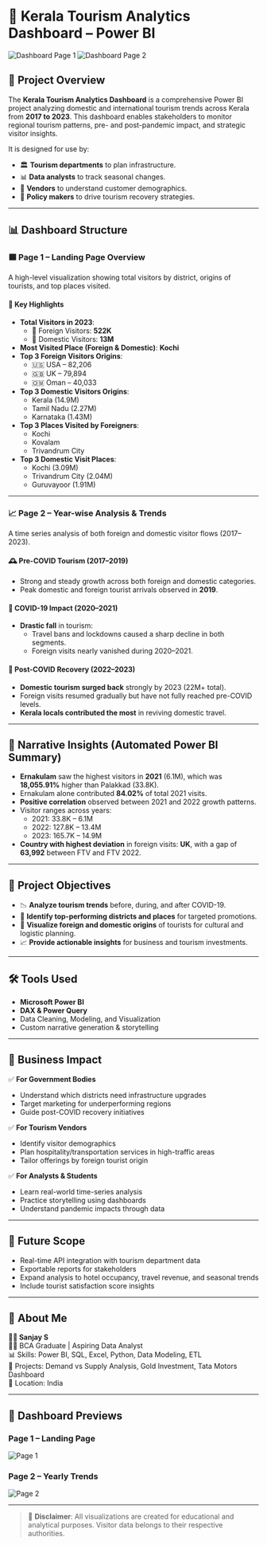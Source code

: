 # 🧭 Kerala Tourism Analytics Dashboard – Power BI

![Dashboard Page 1](page_1.png)
![Dashboard Page 2](page_2.png)

## 📌 Project Overview

The **Kerala Tourism Analytics Dashboard** is a comprehensive Power BI project analyzing domestic and international tourism trends across Kerala from **2017 to 2023**. This dashboard enables stakeholders to monitor regional tourism patterns, pre- and post-pandemic impact, and strategic visitor insights.  

It is designed for use by:
- 🏛️ **Tourism departments** to plan infrastructure.
- 📊 **Data analysts** to track seasonal changes.
- 💼 **Vendors** to understand customer demographics.
- 🧭 **Policy makers** to drive tourism recovery strategies.

---

## 📊 Dashboard Structure

### 🟦 Page 1 – **Landing Page Overview**
A high-level visualization showing total visitors by district, origins of tourists, and top places visited.

#### 🔹 Key Highlights
- **Total Visitors in 2023**:
  - 🧳 Foreign Visitors: **522K**
  - 🏡 Domestic Visitors: **13M**
- **Most Visited Place (Foreign & Domestic)**: **Kochi**
- **Top 3 Foreign Visitors Origins**:
  - 🇺🇸 USA – 82,206
  - 🇬🇧 UK – 79,894
  - 🇴🇲 Oman – 40,033
- **Top 3 Domestic Visitors Origins**:
  - Kerala (14.9M)
  - Tamil Nadu (2.27M)
  - Karnataka (1.43M)
- **Top 3 Places Visited by Foreigners**:
  - Kochi
  - Kovalam
  - Trivandrum City
- **Top 3 Domestic Visit Places**:
  - Kochi (3.09M)
  - Trivandrum City (2.04M)
  - Guruvayoor (1.91M)

---

### 📈 Page 2 – **Year-wise Analysis & Trends**
A time series analysis of both foreign and domestic visitor flows (2017–2023).

#### 🕰️ Pre-COVID Tourism (2017–2019)
- Strong and steady growth across both foreign and domestic categories.
- Peak domestic and foreign tourist arrivals observed in **2019**.

#### 🦠 COVID-19 Impact (2020–2021)
- **Drastic fall** in tourism:
  - Travel bans and lockdowns caused a sharp decline in both segments.
  - Foreign visits nearly vanished during 2020–2021.

#### 🔁 Post-COVID Recovery (2022–2023)
- **Domestic tourism surged back** strongly by 2023 (22M+ total).
- Foreign visits resumed gradually but have not fully reached pre-COVID levels.
- **Kerala locals contributed the most** in reviving domestic travel.

---

## 🧠 Narrative Insights (Automated Power BI Summary)

- **Ernakulam** saw the highest visitors in **2021** (6.1M), which was **18,055.91%** higher than Palakkad (33.8K).
- Ernakulam alone contributed **84.02%** of total 2021 visits.
- **Positive correlation** observed between 2021 and 2022 growth patterns.
- Visitor ranges across years:
  - 2021: 33.8K – 6.1M
  - 2022: 127.8K – 13.4M
  - 2023: 165.7K – 14.9M
- **Country with highest deviation** in foreign visits: **UK**, with a gap of **63,992** between FTV and FTV 2022.

---

## 📌 Project Objectives

- 📉 **Analyze tourism trends** before, during, and after COVID-19.
- 📌 **Identify top-performing districts and places** for targeted promotions.
- 📍 **Visualize foreign and domestic origins** of tourists for cultural and logistic planning.
- 📈 **Provide actionable insights** for business and tourism investments.

---

## 🛠️ Tools Used

- **Microsoft Power BI**
- **DAX & Power Query**
- Data Cleaning, Modeling, and Visualization
- Custom narrative generation & storytelling

---

## 📍 Business Impact

✅ **For Government Bodies**  
- Understand which districts need infrastructure upgrades  
- Target marketing for underperforming regions  
- Guide post-COVID recovery initiatives

✅ **For Tourism Vendors**  
- Identify visitor demographics  
- Plan hospitality/transportation services in high-traffic areas  
- Tailor offerings by foreign tourist origin

✅ **For Analysts & Students**  
- Learn real-world time-series analysis  
- Practice storytelling using dashboards  
- Understand pandemic impacts through data

---

## 🚀 Future Scope

- Real-time API integration with tourism department data  
- Exportable reports for stakeholders  
- Expand analysis to hotel occupancy, travel revenue, and seasonal trends  
- Include tourist satisfaction score insights

---

## 🙋 About Me

**👨‍💻 Sanjay S**  
🧑‍🎓 BCA Graduate | Aspiring Data Analyst  
📊 Skills: Power BI, SQL, Excel, Python, Data Modeling, ETL  
🔗 Projects: Demand vs Supply Analysis, Gold Investment, Tata Motors Dashboard  
📍 Location: India

---

## 📌 Dashboard Previews

### Page 1 – Landing Page  
![Page 1](Page_1.png)

### Page 2 – Yearly Trends  
![Page 2](Page_2.png)

---

> 🛑 **Disclaimer**: All visualizations are created for educational and analytical purposes. Visitor data belongs to their respective authorities.


